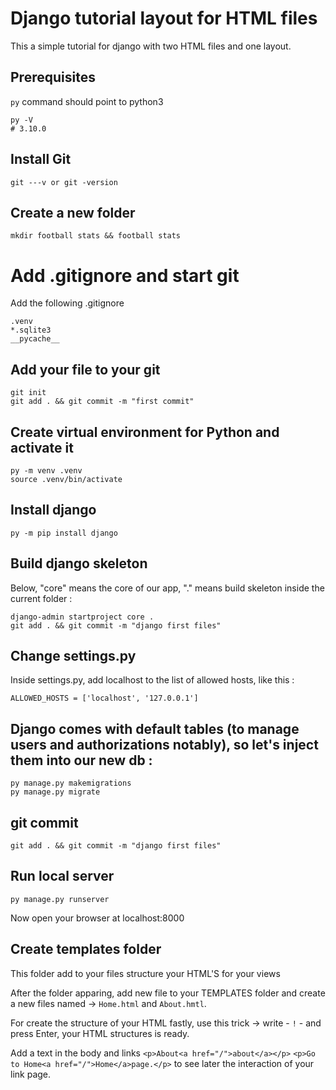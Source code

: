# Django tutorial layout for HTML files 

This a simple tutorial for django with two HTML files and one layout.

## Prerequisites

`py` command should point to python3

```shell
py -V
# 3.10.0
```

## Install Git

```
git ---v or git -version
```

## Create a new folder

```shell
mkdir football stats && football stats
```
# Add .gitignore and start git

Add the following .gitignore

```shell
.venv
*.sqlite3
__pycache__
```

## Add your file to your git 

```shell
git init
git add . && git commit -m "first commit"
```

## Create virtual environment for Python and activate it

```shell
py -m venv .venv
source .venv/bin/activate
```

## Install django 

```shell
py -m pip install django
```

## Build django skeleton

Below, "core" means the core of our app, "." means build skeleton inside the current folder :

```shell
django-admin startproject core .
git add . && git commit -m "django first files"
```

## Change settings.py

Inside settings.py, add localhost to the list of allowed hosts, like this :

```
ALLOWED_HOSTS = ['localhost', '127.0.0.1']
```

## Django comes with default tables (to manage users and authorizations notably), so let's inject them into our new db :

```
py manage.py makemigrations 
py manage.py migrate 
```

## git commit

```
git add . && git commit -m "django first files"
```

## Run local server ##
```
py manage.py runserver
```
Now open your browser at localhost:8000


## Create templates folder

This folder add to your files structure your HTML'S for your views

After the folder apparing, add new file to your TEMPLATES folder and create a new files named -> `Home.html` and `About.hmtl`.

For create the structure of your HTML fastly, use this trick -> write - `!` - and press Enter, your HTML structures is ready.

Add a text in the body and links `<p>About<a href="/">about</a></p>`  `<p>Go to Home<a href="/">Home</a>page.</p>` to see later the interaction of your link page.

